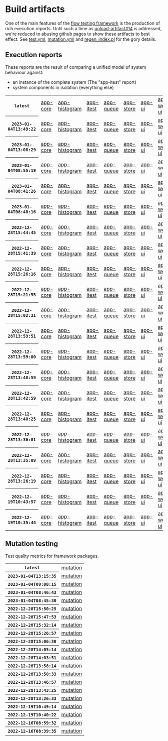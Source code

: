 # Build artifacts

One of the main features of the [flow testing framework](https://github.com/Mastercard/flow) is the production of rich execution reports.
Until such a time as [upload-artifact#14](https://github.com/actions/upload-artifact/issues/14) is addressed, we're reduced to abusing github pages to show these artifacts to best effect.
See [test.yml](https://github.com/Mastercard/flow/blob/main/.github/workflows/test.yml), [mutation.yml](https://github.com/Mastercard/flow/blob/main/.github/workflows/mutation.yml) and [regen_index.pl](https://github.com/Mastercard/flow/blob/pages/regen_index.pl) for the gory details.

## Execution reports

These reports are the result of comparing a unified model of system behaviour against:
 * an instance of the complete system (The "app-itest" report)
 * system components in isolation (everything else)

<!-- start:execution -->
<table>
	<tbody>
		<tr> <th><code>latest</code></th>
			<td><a href="execution/latest/flow_execution_reports/example/app-core/target/mctf/latest/index.html">app-core</a></td>
			<td><a href="execution/latest/flow_execution_reports/example/app-histogram/target/mctf/latest/index.html">app-histogram</a></td>
			<td><a href="execution/latest/flow_execution_reports/example/app-itest/target/mctf/latest/index.html">app-itest</a></td>
			<td><a href="execution/latest/flow_execution_reports/example/app-queue/target/mctf/latest/index.html">app-queue</a></td>
			<td><a href="execution/latest/flow_execution_reports/example/app-store/target/mctf/latest/index.html">app-store</a></td>
			<td><a href="execution/latest/flow_execution_reports/example/app-ui/target/mctf/latest/index.html">app-ui</a></td>
			<td><a href="execution/latest/flow_execution_reports/example/app-web-ui/target/mctf/latest/index.html">app-web-ui</a></td>
		</tr>
		<tr> <th><code>2023-01-04T13:49:22</code></th>
			<td><a href="execution/1672840162/flow_execution_reports/example/app-core/target/mctf/latest/index.html">app-core</a></td>
			<td><a href="execution/1672840162/flow_execution_reports/example/app-histogram/target/mctf/latest/index.html">app-histogram</a></td>
			<td><a href="execution/1672840162/flow_execution_reports/example/app-itest/target/mctf/latest/index.html">app-itest</a></td>
			<td><a href="execution/1672840162/flow_execution_reports/example/app-queue/target/mctf/latest/index.html">app-queue</a></td>
			<td><a href="execution/1672840162/flow_execution_reports/example/app-store/target/mctf/latest/index.html">app-store</a></td>
			<td><a href="execution/1672840162/flow_execution_reports/example/app-ui/target/mctf/latest/index.html">app-ui</a></td>
			<td><a href="execution/1672840162/flow_execution_reports/example/app-web-ui/target/mctf/latest/index.html">app-web-ui</a></td>
		</tr>
		<tr> <th><code>2023-01-04T13:08:29</code></th>
			<td><a href="execution/1672837709/flow_execution_reports/example/app-core/target/mctf/latest/index.html">app-core</a></td>
			<td><a href="execution/1672837709/flow_execution_reports/example/app-histogram/target/mctf/latest/index.html">app-histogram</a></td>
			<td><a href="execution/1672837709/flow_execution_reports/example/app-itest/target/mctf/latest/index.html">app-itest</a></td>
			<td><a href="execution/1672837709/flow_execution_reports/example/app-queue/target/mctf/latest/index.html">app-queue</a></td>
			<td><a href="execution/1672837709/flow_execution_reports/example/app-store/target/mctf/latest/index.html">app-store</a></td>
			<td><a href="execution/1672837709/flow_execution_reports/example/app-ui/target/mctf/latest/index.html">app-ui</a></td>
			<td><a href="execution/1672837709/flow_execution_reports/example/app-web-ui/target/mctf/latest/index.html">app-web-ui</a></td>
		</tr>
		<tr> <th><code>2023-01-04T08:55:19</code></th>
			<td><a href="execution/1672822519/flow_execution_reports/example/app-core/target/mctf/latest/index.html">app-core</a></td>
			<td><a href="execution/1672822519/flow_execution_reports/example/app-histogram/target/mctf/latest/index.html">app-histogram</a></td>
			<td><a href="execution/1672822519/flow_execution_reports/example/app-itest/target/mctf/latest/index.html">app-itest</a></td>
			<td><a href="execution/1672822519/flow_execution_reports/example/app-queue/target/mctf/latest/index.html">app-queue</a></td>
			<td><a href="execution/1672822519/flow_execution_reports/example/app-store/target/mctf/latest/index.html">app-store</a></td>
			<td><a href="execution/1672822519/flow_execution_reports/example/app-ui/target/mctf/latest/index.html">app-ui</a></td>
			<td><a href="execution/1672822519/flow_execution_reports/example/app-web-ui/target/mctf/latest/index.html">app-web-ui</a></td>
		</tr>
		<tr> <th><code>2023-01-04T08:41:26</code></th>
			<td><a href="execution/1672821686/flow_execution_reports/example/app-core/target/mctf/latest/index.html">app-core</a></td>
			<td><a href="execution/1672821686/flow_execution_reports/example/app-histogram/target/mctf/latest/index.html">app-histogram</a></td>
			<td><a href="execution/1672821686/flow_execution_reports/example/app-itest/target/mctf/latest/index.html">app-itest</a></td>
			<td><a href="execution/1672821686/flow_execution_reports/example/app-queue/target/mctf/latest/index.html">app-queue</a></td>
			<td><a href="execution/1672821686/flow_execution_reports/example/app-store/target/mctf/latest/index.html">app-store</a></td>
			<td><a href="execution/1672821686/flow_execution_reports/example/app-ui/target/mctf/latest/index.html">app-ui</a></td>
			<td><a href="execution/1672821686/flow_execution_reports/example/app-web-ui/target/mctf/latest/index.html">app-web-ui</a></td>
		</tr>
		<tr> <th><code>2023-01-04T08:40:16</code></th>
			<td><a href="execution/1672821616/flow_execution_reports/example/app-core/target/mctf/latest/index.html">app-core</a></td>
			<td><a href="execution/1672821616/flow_execution_reports/example/app-histogram/target/mctf/latest/index.html">app-histogram</a></td>
			<td><a href="execution/1672821616/flow_execution_reports/example/app-itest/target/mctf/latest/index.html">app-itest</a></td>
			<td><a href="execution/1672821616/flow_execution_reports/example/app-queue/target/mctf/latest/index.html">app-queue</a></td>
			<td><a href="execution/1672821616/flow_execution_reports/example/app-store/target/mctf/latest/index.html">app-store</a></td>
			<td><a href="execution/1672821616/flow_execution_reports/example/app-ui/target/mctf/latest/index.html">app-ui</a></td>
			<td><a href="execution/1672821616/flow_execution_reports/example/app-web-ui/target/mctf/latest/index.html">app-web-ui</a></td>
		</tr>
		<tr> <th><code>2022-12-28T15:44:45</code></th>
			<td><a href="execution/1672242285/flow_execution_reports/example/app-core/target/mctf/latest/index.html">app-core</a></td>
			<td><a href="execution/1672242285/flow_execution_reports/example/app-histogram/target/mctf/latest/index.html">app-histogram</a></td>
			<td><a href="execution/1672242285/flow_execution_reports/example/app-itest/target/mctf/latest/index.html">app-itest</a></td>
			<td><a href="execution/1672242285/flow_execution_reports/example/app-queue/target/mctf/latest/index.html">app-queue</a></td>
			<td><a href="execution/1672242285/flow_execution_reports/example/app-store/target/mctf/latest/index.html">app-store</a></td>
			<td><a href="execution/1672242285/flow_execution_reports/example/app-ui/target/mctf/latest/index.html">app-ui</a></td>
			<td><a href="execution/1672242285/flow_execution_reports/example/app-web-ui/target/mctf/latest/index.html">app-web-ui</a></td>
		</tr>
		<tr> <th><code>2022-12-28T15:41:39</code></th>
			<td><a href="execution/1672242099/flow_execution_reports/example/app-core/target/mctf/latest/index.html">app-core</a></td>
			<td><a href="execution/1672242099/flow_execution_reports/example/app-histogram/target/mctf/latest/index.html">app-histogram</a></td>
			<td><a href="execution/1672242099/flow_execution_reports/example/app-itest/target/mctf/latest/index.html">app-itest</a></td>
			<td><a href="execution/1672242099/flow_execution_reports/example/app-queue/target/mctf/latest/index.html">app-queue</a></td>
			<td><a href="execution/1672242099/flow_execution_reports/example/app-store/target/mctf/latest/index.html">app-store</a></td>
			<td><a href="execution/1672242099/flow_execution_reports/example/app-ui/target/mctf/latest/index.html">app-ui</a></td>
			<td><a href="execution/1672242099/flow_execution_reports/example/app-web-ui/target/mctf/latest/index.html">app-web-ui</a></td>
		</tr>
		<tr> <th><code>2022-12-28T15:26:16</code></th>
			<td><a href="execution/1672241176/flow_execution_reports/example/app-core/target/mctf/latest/index.html">app-core</a></td>
			<td><a href="execution/1672241176/flow_execution_reports/example/app-histogram/target/mctf/latest/index.html">app-histogram</a></td>
			<td><a href="execution/1672241176/flow_execution_reports/example/app-itest/target/mctf/latest/index.html">app-itest</a></td>
			<td><a href="execution/1672241176/flow_execution_reports/example/app-queue/target/mctf/latest/index.html">app-queue</a></td>
			<td><a href="execution/1672241176/flow_execution_reports/example/app-store/target/mctf/latest/index.html">app-store</a></td>
			<td><a href="execution/1672241176/flow_execution_reports/example/app-ui/target/mctf/latest/index.html">app-ui</a></td>
			<td><a href="execution/1672241176/flow_execution_reports/example/app-web-ui/target/mctf/latest/index.html">app-web-ui</a></td>
		</tr>
		<tr> <th><code>2022-12-28T15:21:55</code></th>
			<td><a href="execution/1672240915/flow_execution_reports/example/app-core/target/mctf/latest/index.html">app-core</a></td>
			<td><a href="execution/1672240915/flow_execution_reports/example/app-histogram/target/mctf/latest/index.html">app-histogram</a></td>
			<td><a href="execution/1672240915/flow_execution_reports/example/app-itest/target/mctf/latest/index.html">app-itest</a></td>
			<td><a href="execution/1672240915/flow_execution_reports/example/app-queue/target/mctf/latest/index.html">app-queue</a></td>
			<td><a href="execution/1672240915/flow_execution_reports/example/app-store/target/mctf/latest/index.html">app-store</a></td>
			<td><a href="execution/1672240915/flow_execution_reports/example/app-ui/target/mctf/latest/index.html">app-ui</a></td>
			<td><a href="execution/1672240915/flow_execution_reports/example/app-web-ui/target/mctf/latest/index.html">app-web-ui</a></td>
		</tr>
		<tr> <th><code>2022-12-28T15:02:31</code></th>
			<td><a href="execution/1672239751/flow_execution_reports/example/app-core/target/mctf/latest/index.html">app-core</a></td>
			<td><a href="execution/1672239751/flow_execution_reports/example/app-histogram/target/mctf/latest/index.html">app-histogram</a></td>
			<td><a href="execution/1672239751/flow_execution_reports/example/app-itest/target/mctf/latest/index.html">app-itest</a></td>
			<td><a href="execution/1672239751/flow_execution_reports/example/app-queue/target/mctf/latest/index.html">app-queue</a></td>
			<td><a href="execution/1672239751/flow_execution_reports/example/app-store/target/mctf/latest/index.html">app-store</a></td>
			<td><a href="execution/1672239751/flow_execution_reports/example/app-ui/target/mctf/latest/index.html">app-ui</a></td>
			<td><a href="execution/1672239751/flow_execution_reports/example/app-web-ui/target/mctf/latest/index.html">app-web-ui</a></td>
		</tr>
		<tr> <th><code>2022-12-28T13:59:51</code></th>
			<td><a href="execution/1672235991/flow_execution_reports/example/app-core/target/mctf/latest/index.html">app-core</a></td>
			<td><a href="execution/1672235991/flow_execution_reports/example/app-histogram/target/mctf/latest/index.html">app-histogram</a></td>
			<td><a href="execution/1672235991/flow_execution_reports/example/app-itest/target/mctf/latest/index.html">app-itest</a></td>
			<td><a href="execution/1672235991/flow_execution_reports/example/app-queue/target/mctf/latest/index.html">app-queue</a></td>
			<td><a href="execution/1672235991/flow_execution_reports/example/app-store/target/mctf/latest/index.html">app-store</a></td>
			<td><a href="execution/1672235991/flow_execution_reports/example/app-ui/target/mctf/latest/index.html">app-ui</a></td>
			<td><a href="execution/1672235991/flow_execution_reports/example/app-web-ui/target/mctf/latest/index.html">app-web-ui</a></td>
		</tr>
		<tr> <th><code>2022-12-28T13:59:00</code></th>
			<td><a href="execution/1672235940/flow_execution_reports/example/app-core/target/mctf/latest/index.html">app-core</a></td>
			<td><a href="execution/1672235940/flow_execution_reports/example/app-histogram/target/mctf/latest/index.html">app-histogram</a></td>
			<td><a href="execution/1672235940/flow_execution_reports/example/app-itest/target/mctf/latest/index.html">app-itest</a></td>
			<td><a href="execution/1672235940/flow_execution_reports/example/app-queue/target/mctf/latest/index.html">app-queue</a></td>
			<td><a href="execution/1672235940/flow_execution_reports/example/app-store/target/mctf/latest/index.html">app-store</a></td>
			<td><a href="execution/1672235940/flow_execution_reports/example/app-ui/target/mctf/latest/index.html">app-ui</a></td>
			<td><a href="execution/1672235940/flow_execution_reports/example/app-web-ui/target/mctf/latest/index.html">app-web-ui</a></td>
		</tr>
		<tr> <th><code>2022-12-28T13:48:59</code></th>
			<td><a href="execution/1672235339/flow_execution_reports/example/app-core/target/mctf/latest/index.html">app-core</a></td>
			<td><a href="execution/1672235339/flow_execution_reports/example/app-histogram/target/mctf/latest/index.html">app-histogram</a></td>
			<td><a href="execution/1672235339/flow_execution_reports/example/app-itest/target/mctf/latest/index.html">app-itest</a></td>
			<td><a href="execution/1672235339/flow_execution_reports/example/app-queue/target/mctf/latest/index.html">app-queue</a></td>
			<td><a href="execution/1672235339/flow_execution_reports/example/app-store/target/mctf/latest/index.html">app-store</a></td>
			<td><a href="execution/1672235339/flow_execution_reports/example/app-ui/target/mctf/latest/index.html">app-ui</a></td>
			<td><a href="execution/1672235339/flow_execution_reports/example/app-web-ui/target/mctf/latest/index.html">app-web-ui</a></td>
		</tr>
		<tr> <th><code>2022-12-28T13:42:59</code></th>
			<td><a href="execution/1672234979/flow_execution_reports/example/app-core/target/mctf/latest/index.html">app-core</a></td>
			<td><a href="execution/1672234979/flow_execution_reports/example/app-histogram/target/mctf/latest/index.html">app-histogram</a></td>
			<td><a href="execution/1672234979/flow_execution_reports/example/app-itest/target/mctf/latest/index.html">app-itest</a></td>
			<td><a href="execution/1672234979/flow_execution_reports/example/app-queue/target/mctf/latest/index.html">app-queue</a></td>
			<td><a href="execution/1672234979/flow_execution_reports/example/app-store/target/mctf/latest/index.html">app-store</a></td>
			<td><a href="execution/1672234979/flow_execution_reports/example/app-ui/target/mctf/latest/index.html">app-ui</a></td>
			<td><a href="execution/1672234979/flow_execution_reports/example/app-web-ui/target/mctf/latest/index.html">app-web-ui</a></td>
		</tr>
		<tr> <th><code>2022-12-28T13:40:25</code></th>
			<td><a href="execution/1672234825/flow_execution_reports/example/app-core/target/mctf/latest/index.html">app-core</a></td>
			<td><a href="execution/1672234825/flow_execution_reports/example/app-histogram/target/mctf/latest/index.html">app-histogram</a></td>
			<td><a href="execution/1672234825/flow_execution_reports/example/app-itest/target/mctf/latest/index.html">app-itest</a></td>
			<td><a href="execution/1672234825/flow_execution_reports/example/app-queue/target/mctf/latest/index.html">app-queue</a></td>
			<td><a href="execution/1672234825/flow_execution_reports/example/app-store/target/mctf/latest/index.html">app-store</a></td>
			<td><a href="execution/1672234825/flow_execution_reports/example/app-ui/target/mctf/latest/index.html">app-ui</a></td>
			<td><a href="execution/1672234825/flow_execution_reports/example/app-web-ui/target/mctf/latest/index.html">app-web-ui</a></td>
		</tr>
		<tr> <th><code>2022-12-28T13:36:01</code></th>
			<td><a href="execution/1672234561/flow_execution_reports/example/app-core/target/mctf/latest/index.html">app-core</a></td>
			<td><a href="execution/1672234561/flow_execution_reports/example/app-histogram/target/mctf/latest/index.html">app-histogram</a></td>
			<td><a href="execution/1672234561/flow_execution_reports/example/app-itest/target/mctf/latest/index.html">app-itest</a></td>
			<td><a href="execution/1672234561/flow_execution_reports/example/app-queue/target/mctf/latest/index.html">app-queue</a></td>
			<td><a href="execution/1672234561/flow_execution_reports/example/app-store/target/mctf/latest/index.html">app-store</a></td>
			<td><a href="execution/1672234561/flow_execution_reports/example/app-ui/target/mctf/latest/index.html">app-ui</a></td>
			<td><a href="execution/1672234561/flow_execution_reports/example/app-web-ui/target/mctf/latest/index.html">app-web-ui</a></td>
		</tr>
		<tr> <th><code>2022-12-28T13:35:09</code></th>
			<td><a href="execution/1672234509/flow_execution_reports/example/app-core/target/mctf/latest/index.html">app-core</a></td>
			<td><a href="execution/1672234509/flow_execution_reports/example/app-histogram/target/mctf/latest/index.html">app-histogram</a></td>
			<td><a href="execution/1672234509/flow_execution_reports/example/app-itest/target/mctf/latest/index.html">app-itest</a></td>
			<td><a href="execution/1672234509/flow_execution_reports/example/app-queue/target/mctf/latest/index.html">app-queue</a></td>
			<td><a href="execution/1672234509/flow_execution_reports/example/app-store/target/mctf/latest/index.html">app-store</a></td>
			<td><a href="execution/1672234509/flow_execution_reports/example/app-ui/target/mctf/latest/index.html">app-ui</a></td>
			<td><a href="execution/1672234509/flow_execution_reports/example/app-web-ui/target/mctf/latest/index.html">app-web-ui</a></td>
		</tr>
		<tr> <th><code>2022-12-28T13:26:19</code></th>
			<td><a href="execution/1672233979/flow_execution_reports/example/app-core/target/mctf/latest/index.html">app-core</a></td>
			<td><a href="execution/1672233979/flow_execution_reports/example/app-histogram/target/mctf/latest/index.html">app-histogram</a></td>
			<td><a href="execution/1672233979/flow_execution_reports/example/app-itest/target/mctf/latest/index.html">app-itest</a></td>
			<td><a href="execution/1672233979/flow_execution_reports/example/app-queue/target/mctf/latest/index.html">app-queue</a></td>
			<td><a href="execution/1672233979/flow_execution_reports/example/app-store/target/mctf/latest/index.html">app-store</a></td>
			<td><a href="execution/1672233979/flow_execution_reports/example/app-ui/target/mctf/latest/index.html">app-ui</a></td>
			<td><a href="execution/1672233979/flow_execution_reports/example/app-web-ui/target/mctf/latest/index.html">app-web-ui</a></td>
		</tr>
		<tr> <th><code>2022-12-19T10:43:57</code></th>
			<td><a href="execution/1671446637/flow_execution_reports/example/app-core/target/mctf/latest/index.html">app-core</a></td>
			<td><a href="execution/1671446637/flow_execution_reports/example/app-histogram/target/mctf/latest/index.html">app-histogram</a></td>
			<td><a href="execution/1671446637/flow_execution_reports/example/app-itest/target/mctf/latest/index.html">app-itest</a></td>
			<td><a href="execution/1671446637/flow_execution_reports/example/app-queue/target/mctf/latest/index.html">app-queue</a></td>
			<td><a href="execution/1671446637/flow_execution_reports/example/app-store/target/mctf/latest/index.html">app-store</a></td>
			<td><a href="execution/1671446637/flow_execution_reports/example/app-ui/target/mctf/latest/index.html">app-ui</a></td>
			<td><a href="execution/1671446637/flow_execution_reports/example/app-web-ui/target/mctf/latest/index.html">app-web-ui</a></td>
		</tr>
		<tr> <th><code>2022-12-19T10:35:44</code></th>
			<td><a href="execution/1671446144/flow_execution_reports/example/app-core/target/mctf/latest/index.html">app-core</a></td>
			<td><a href="execution/1671446144/flow_execution_reports/example/app-histogram/target/mctf/latest/index.html">app-histogram</a></td>
			<td><a href="execution/1671446144/flow_execution_reports/example/app-itest/target/mctf/latest/index.html">app-itest</a></td>
			<td><a href="execution/1671446144/flow_execution_reports/example/app-queue/target/mctf/latest/index.html">app-queue</a></td>
			<td><a href="execution/1671446144/flow_execution_reports/example/app-store/target/mctf/latest/index.html">app-store</a></td>
			<td><a href="execution/1671446144/flow_execution_reports/example/app-ui/target/mctf/latest/index.html">app-ui</a></td>
			<td><a href="execution/1671446144/flow_execution_reports/example/app-web-ui/target/mctf/latest/index.html">app-web-ui</a></td>
		</tr>
	</tbody>
</table>
<!-- end:execution -->

## Mutation testing

Test quality metrics for framework packages.

<!-- start:mutation -->
<table>
	<tbody>
		<tr> <th><code>latest</code></th>
			<td><a href="mutation/latest/mutation_report/index.html">mutation</a></td>
		</tr>
		<tr> <th><code>2023-01-04T13:15:35</code></th>
			<td><a href="mutation/1672838135/mutation_report/index.html">mutation</a></td>
		</tr>
		<tr> <th><code>2023-01-04T09:00:15</code></th>
			<td><a href="mutation/1672822815/mutation_report/index.html">mutation</a></td>
		</tr>
		<tr> <th><code>2023-01-04T08:46:43</code></th>
			<td><a href="mutation/1672822003/mutation_report/index.html">mutation</a></td>
		</tr>
		<tr> <th><code>2023-01-04T08:45:30</code></th>
			<td><a href="mutation/1672821930/mutation_report/index.html">mutation</a></td>
		</tr>
		<tr> <th><code>2022-12-28T15:50:25</code></th>
			<td><a href="mutation/1672242625/mutation_report/index.html">mutation</a></td>
		</tr>
		<tr> <th><code>2022-12-28T15:47:53</code></th>
			<td><a href="mutation/1672242473/mutation_report/index.html">mutation</a></td>
		</tr>
		<tr> <th><code>2022-12-28T15:32:14</code></th>
			<td><a href="mutation/1672241534/mutation_report/index.html">mutation</a></td>
		</tr>
		<tr> <th><code>2022-12-28T15:26:57</code></th>
			<td><a href="mutation/1672241217/mutation_report/index.html">mutation</a></td>
		</tr>
		<tr> <th><code>2022-12-28T15:06:30</code></th>
			<td><a href="mutation/1672239990/mutation_report/index.html">mutation</a></td>
		</tr>
		<tr> <th><code>2022-12-28T14:05:14</code></th>
			<td><a href="mutation/1672236314/mutation_report/index.html">mutation</a></td>
		</tr>
		<tr> <th><code>2022-12-28T14:03:51</code></th>
			<td><a href="mutation/1672236231/mutation_report/index.html">mutation</a></td>
		</tr>
		<tr> <th><code>2022-12-28T13:58:14</code></th>
			<td><a href="mutation/1672235894/mutation_report/index.html">mutation</a></td>
		</tr>
		<tr> <th><code>2022-12-28T13:50:33</code></th>
			<td><a href="mutation/1672235433/mutation_report/index.html">mutation</a></td>
		</tr>
		<tr> <th><code>2022-12-28T13:46:57</code></th>
			<td><a href="mutation/1672235217/mutation_report/index.html">mutation</a></td>
		</tr>
		<tr> <th><code>2022-12-28T13:43:25</code></th>
			<td><a href="mutation/1672235005/mutation_report/index.html">mutation</a></td>
		</tr>
		<tr> <th><code>2022-12-28T13:26:33</code></th>
			<td><a href="mutation/1672233993/mutation_report/index.html">mutation</a></td>
		</tr>
		<tr> <th><code>2022-12-19T10:49:14</code></th>
			<td><a href="mutation/1671446954/mutation_report/index.html">mutation</a></td>
		</tr>
		<tr> <th><code>2022-12-19T10:40:22</code></th>
			<td><a href="mutation/1671446422/mutation_report/index.html">mutation</a></td>
		</tr>
		<tr> <th><code>2022-12-16T08:59:32</code></th>
			<td><a href="mutation/1671181172/mutation_report/index.html">mutation</a></td>
		</tr>
		<tr> <th><code>2022-12-16T08:39:35</code></th>
			<td><a href="mutation/1671179975/mutation_report/index.html">mutation</a></td>
		</tr>
	</tbody>
</table>
<!-- end:mutation -->
